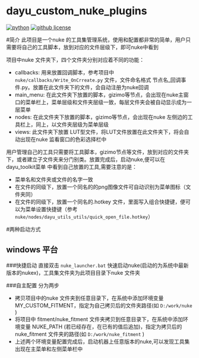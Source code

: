 # dayu_custom_nuke_plugins
[![python](https://img.shields.io/badge/python-2.7-blue.svg)]()
[![github license](https://img.shields.io/github/license/mashape/apistatus.svg)](https://github.com/phenom-films/dayu_custom_nuke_plugins/blob/master/license)

#简介
此项目是一个nuke 的工具集管理系统，使用和配置都非常的简单，用户只需要将自己的工具脚本，放到对应的文件层级下，即可nuke中看到

项目中nuke 文件夹下，四个文件夹分别对应着不同的功能：
 * callbacks: 用来放置回调脚本，参考项目中`nuke/callbacks/Write_OnCrreate.py` 文件，文件命名格式 节点名_回调事件.py。放置在此文件夹下的文件，会自动注册为nuke回调
 * main_menu: 在此文件夹下放置的脚本，gizimo等节点，会出现在nuke主窗口的菜单栏上，菜单层级和文件夹层级一致，每层文件夹会被自动显示成为一层菜单
 * nodes: 在此文件夹下放置的脚本，gizimo等节点，会出现在nuke 左侧边的工具栏上，同上，以文件夹层级为菜单层级
 * views: 此文件夹下放置 LUT型文件，将LUT文件放置在此文件夹下，将会自动出现在nuke 监看窗口的色彩选择栏中
 
用户管理自己的工具只需要将工具脚本，gizimo节点等文件，放到对应的文件夹下，或者建立子文件夹来分门别类。放置完成后，启动nuke,便可以在dayu_toolkit菜单
中看到自己放置的工具,需要注意的是：
* 菜单名和文件夹或文件的名字一致
* 在文件的同级下，放置一个同名的的png图像文件可自动识别为菜单图标（文件夹同）
* 在文件的同级下，放置一个同名的.hotkey 文件，里面写入组合快捷键，便可以为菜单设置快捷键（参考 `nuke/nodes/dayu_utils_utils/quick_open_file.hotkey`）



#两种启动方式
## windows 平台
###快捷启动
直接双击 `nuke_launcher.bat`
快速启动nuke(启动的为系统中最新版本的nukex)，工具集文件夹为此项目目录下nuke 文件夹
    
    
###自主配置
分为两步
* 拷贝项目中的nuke 文件夹到任意目录下，在系统中添加环境变量 MY_CUSTOM_FITMENT，指定为自己拷贝后的文件夹路径(如 `D:/work/nuke` )
* 将项目中 fitment/nuke_fitment 文件夹拷贝到任意目录下，在系统中添加环境变量 NUKE_PATH (若已经存在，在已有的值后追加)，指定为拷贝后的nuke_fitment 文件夹的路径(如 `D:/work/nuke_fitment` )
* 上述两个环境变量配置完成后，启动机器上任意版本的nuke,可以发现工具集出现在主菜单和左侧菜单栏中
